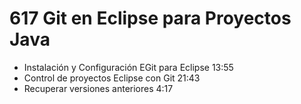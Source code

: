 # 617 Git en Eclipse para Proyectos Java

* Instalación y Configuración EGit para Eclipse 13:55
* Control de proyectos Eclipse con Git 21:43
* Recuperar versiones anteriores 4:17



